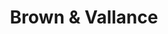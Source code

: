 ---
title: Brown & Vallance
layout: about
permalink: /brown.html
# include CollectionBuilder info at bottom
# credits: true
# Edit the markdown on in this file to describe your collection
# Look in _includes/feature for options to easily add features to the page
---